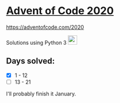# [Advent of Code 2020](https://adventofcode.com/2020)

https://adventofcode.com/2020

Solutions using Python 3 <img src="https://www.python.org/static/opengraph-icon-200x200.png" width=25>

## Days solved:
- [x] 1 - 12
- [ ] 13 - 21

I'll probably finish it January.